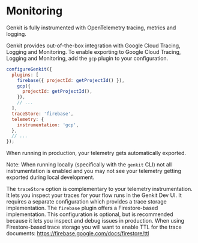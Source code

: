 # Monitoring

Genkit is fully instrumented with OpenTelemetry tracing, metrics and
logging.

Genkit provides out-of-the-box integration with Google Cloud Tracing,
Logging and Monitoring. To enable exporting to
Google Cloud Tracing, Logging and Monitoring, add the `gcp` plugin to your
configuration.

```js
configureGenkit({
  plugins: [
    firebase({ projectId: getProjectId() }),
    gcp({
      projectId: getProjectId(),
    }),
    // ...
  ],
  traceStore: 'firebase',
  telemetry: {
    instrumentation: 'gcp',
  },
  // ...
});
```

When running in production, your telemetry gets automatically exported.

Note: When running locally (specifically with the `genkit` CLI) not all
instrumentation is enabled and you may not see your telemetry getting exported
during local development.

The `traceStore` option is complementary to your telemetry instrumentation. It
lets you inspect your traces for your flow runs in the Genkit Dev UI. It
requires a separate configuration which provides a trace storage implementation.
The `firebase` plugin offers a Firestore-based implementation. This
configuration is optional, but is recommended because it lets you inspect and
debug issues in production. When using Firestore-based trace storage you will
want to enable TTL for the trace documents:
https://firebase.google.com/docs/firestore/ttl

